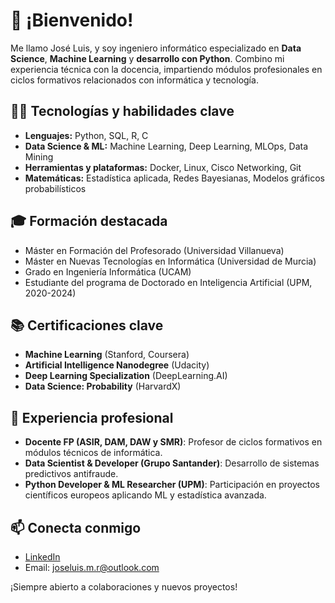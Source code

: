 # 👋 ¡Bienvenido!

Me llamo José Luis, y soy ingeniero informático especializado en **Data Science**, **Machine Learning** y **desarrollo con Python**. Combino mi experiencia técnica con la docencia, impartiendo módulos profesionales en ciclos formativos relacionados con informática y tecnología.

## 🧑‍💻 Tecnologías y habilidades clave

- **Lenguajes:** Python, SQL, R, C
- **Data Science & ML:** Machine Learning, Deep Learning, MLOps, Data Mining
- **Herramientas y plataformas:** Docker, Linux, Cisco Networking, Git
- **Matemáticas:** Estadística aplicada, Redes Bayesianas, Modelos gráficos probabilísticos

## 🎓 Formación destacada

- Máster en Formación del Profesorado (Universidad Villanueva)
- Máster en Nuevas Tecnologías en Informática (Universidad de Murcia)
- Grado en Ingeniería Informática (UCAM)
- Estudiante del programa de Doctorado en Inteligencia Artificial (UPM, 2020-2024)

## 📚 Certificaciones clave

- **Machine Learning** (Stanford, Coursera)
- **Artificial Intelligence Nanodegree** (Udacity)
- **Deep Learning Specialization** (DeepLearning.AI)
- **Data Science: Probability** (HarvardX)

## 🚀 Experiencia profesional

- **Docente FP (ASIR, DAM, DAW y SMR)**: Profesor de ciclos formativos en módulos técnicos de informática.
- **Data Scientist & Developer (Grupo Santander)**: Desarrollo de sistemas predictivos antifraude.
- **Python Developer & ML Researcher (UPM)**: Participación en proyectos científicos europeos aplicando ML y estadística avanzada.

## 📫 Conecta conmigo

- [LinkedIn](https://www.linkedin.com/in/joseluis-moreno)
- Email: joseluis.m.r@outlook.com

¡Siempre abierto a colaboraciones y nuevos proyectos!
